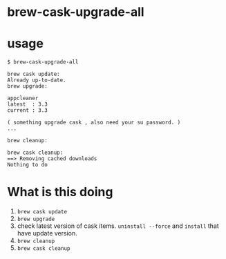 # brew-cask-upgrade-all

# usage

```
$ brew-cask-upgrade-all

brew cask update:
Already up-to-date.
brew upgrade:

appcleaner
latest  : 3.3
current : 3.3

( something upgrade cask , also need your su password. )
...

brew cleanup:

brew cask cleanup:
==> Removing cached downloads
Nothing to do
```

# What is this doing

1. `brew cask update`
1. `brew upgrade `
1. check latest version of cask items. `uninstall --force` and `install` that have update version.
1. `brew cleanup`
1. `brew cask cleanup`


